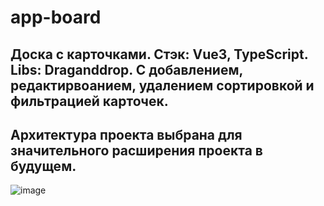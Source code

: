 # app-board

## Доска с карточками. Стэк: Vue3, TypeScript. Libs: Draganddrop. С добавлением, редактирвоанием, удалением сортировкой и фильтрацией карточек. 
## Архитектура проекта выбрана для значительного расширения проекта в будущем.
![image](https://user-images.githubusercontent.com/107515334/227808153-ec1248db-62a6-4cc7-9aea-5cc2b86a949d.png)

